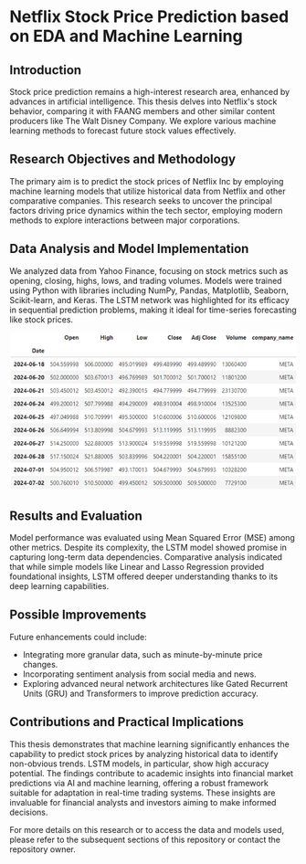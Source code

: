 # Netflix Stock Price Prediction based on EDA and Machine Learning

## Introduction
Stock price prediction remains a high-interest research area, enhanced by advances in artificial intelligence. This thesis delves into Netflix's stock behavior, comparing it with FAANG members and other similar content producers like The Walt Disney Company. We explore various machine learning methods to forecast future stock values effectively.

## Research Objectives and Methodology
The primary aim is to predict the stock prices of Netflix Inc by employing machine learning models that utilize historical data from Netflix and other comparative companies. This research seeks to uncover the principal factors driving price dynamics within the tech sector, employing modern methods to explore interactions between major corporations.

## Data Analysis and Model Implementation
We analyzed data from Yahoo Finance, focusing on stock metrics such as opening, closing, highs, lows, and trading volumes. Models were trained using Python with libraries including NumPy, Pandas, Matplotlib, Seaborn, Scikit-learn, and Keras. The LSTM network was highlighted for its efficacy in sequential prediction problems, making it ideal for time-series forecasting like stock prices.

![Dataset](Images/Dataset.png "Dataset")

## Results and Evaluation
Model performance was evaluated using Mean Squared Error (MSE) among other metrics. Despite its complexity, the LSTM model showed promise in capturing long-term data dependencies. Comparative analysis indicated that while simple models like Linear and Lasso Regression provided foundational insights, LSTM offered deeper understanding thanks to its deep learning capabilities.

## Possible Improvements
Future enhancements could include:
- Integrating more granular data, such as minute-by-minute price changes.
- Incorporating sentiment analysis from social media and news.
- Exploring advanced neural network architectures like Gated Recurrent Units (GRU) and Transformers to improve prediction accuracy.

## Contributions and Practical Implications
This thesis demonstrates that machine learning significantly enhances the capability to predict stock prices by analyzing historical data to identify non-obvious trends. LSTM models, in particular, show high accuracy potential. The findings contribute to academic insights into financial market predictions via AI and machine learning, offering a robust framework suitable for adaptation in real-time trading systems. These insights are invaluable for financial analysts and investors aiming to make informed decisions.

For more details on this research or to access the data and models used, please refer to the subsequent sections of this repository or contact the repository owner.
